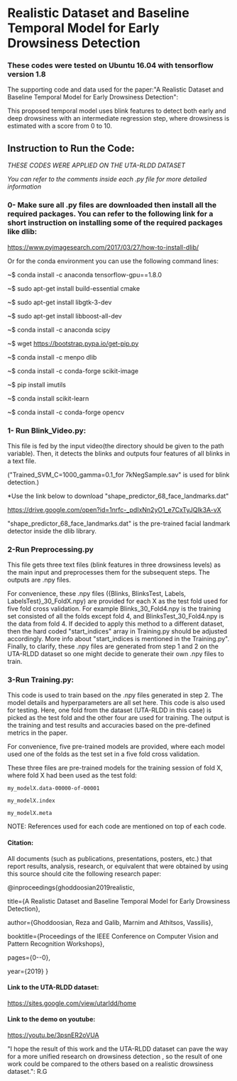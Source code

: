 #  Realistic Dataset and Baseline Temporal Model for Early Drowsiness Detection





### These codes were tested on Ubuntu 16.04 with tensorflow version 1.8

The supporting code and data used for the paper:"A Realistic Dataset and Baseline Temporal Model for Early Drowsiness Detection":

This proposed temporal model uses blink features to detect both early and deep drowsiness with an intermediate regression step, where drowsiness is estimated with a score from 0 to 10. 

## Instruction to Run the Code:
*THESE CODES WERE APPLIED ON THE UTA-RLDD DATASET*

*You can refer to the comments inside each .py file for more detailed information*

### 0- Make sure all .py files are downloaded then install all the required packages. You can refer to the following link for a short instruction on installing some of the required packages like dlib:
https://www.pyimagesearch.com/2017/03/27/how-to-install-dlib/

Or for the conda environment you can use the following command lines:

~$ conda install -c anaconda tensorflow-gpu==1.8.0 

~$ sudo apt-get install build-essential cmake

~$ sudo apt-get install libgtk-3-dev

~$ sudo apt-get install libboost-all-dev

~$ conda install -c anaconda scipy

~$ wget https://bootstrap.pypa.io/get-pip.py

~$ conda install -c menpo dlib

~$ conda install -c conda-forge scikit-image

~$ pip install imutils

~$ conda install scikit-learn

~$ conda install -c conda-forge opencv

	
### 1- Run Blink_Video.py:

  This file is fed by the input video(the directory should be given to the path variable). Then, it detects the blinks and outputs four features of all blinks in a text file.
  
  ("Trained_SVM_C=1000_gamma=0.1_for 7kNegSample.sav" is used for blink detection.)
  
  *Use the link below to download "shape_predictor_68_face_landmarks.dat"
  
  https://drive.google.com/open?id=1nrfc-_pdIxNn2yO1_e7CxTyJQIk3A-vX
  
  "shape_predictor_68_face_landmarks.dat" is the pre-trained facial landmark detector inside the dlib library.

### 2-Run Preprocessing.py

  This file gets three text files (blink features in three drowsiness levels) as the main input and preprocesses them for the subsequent steps. The outputs are .npy files.
  
  For convenience, these .npy files ({Blinks, BlinksTest, Labels, LabelsTest}_30_FoldX.npy) are provided for each X as the test fold used for five fold cross validation. For example Blinks_30_Fold4.npy is the training set consisted of all the folds except fold 4, and  BlinksTest_30_Fold4.npy is the data from fold 4. If decided to apply this method to a different dataset, then the hard coded "start_indices" array in Training.py should be adjusted accordingly. More info about "start_indices is mentioned in the Training.py". Finally, to clarify, these .npy files are generated from step 1 and 2 on the UTA-RLDD dataset so one might decide to generate their own   .npy files to train. 

### 3-Run Training.py:

  This code is used to train based on the .npy files generated in step 2. The model details and hyperparameters are all set here. This code is also used for testing. Here, one fold from the dataset (UTA-RLDD in this case) is picked as the test fold and the other four are used for training. The output is the training and test results and accuracies based on the pre-defined metrics in the paper.
 
 
  For convenience, five pre-trained models are provided, where each model used one of the folds as the test set in a five fold cross validation.
  
  These three files are pre-trained models for the training session of fold X, where fold X had been used as the test fold:
  
    my_modelX.data-00000-of-00001
    
    my_modelX.index
    
    my_modelX.meta
  
  
  
NOTE: References used for each code are mentioned on top of each code.

#### Citation:
All documents (such as publications, presentations, posters, etc.) that report results, analysis, research, or equivalent that were obtained by using this source should cite the following research paper:

@inproceedings{ghoddoosian2019realistic,

  title={A Realistic Dataset and Baseline Temporal Model for Early Drowsiness Detection},
  
  author={Ghoddoosian, Reza and Galib, Marnim and Athitsos, Vassilis},
  
  booktitle={Proceedings of the IEEE Conference on Computer Vision and Pattern Recognition Workshops},
  
  pages={0--0},
  
  year={2019}
}

#### Link to the UTA-RLDD dataset:

https://sites.google.com/view/utarldd/home

#### Link to the demo on youtube:
https://youtu.be/3psnER2oVUA

"I hope the result of this work and the UTA-RLDD dataset can pave the way for a more unified research on drowsiness detection , so the result of one work could be compared to the others based on a realistic drowsiness dataset.": R.G
